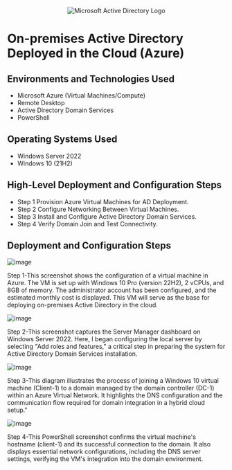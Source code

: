 <p align="center">
<img src="https://i.imgur.com/pU5A58S.png" alt="Microsoft Active Directory Logo"/>
</p>

<h1>On-premises Active Directory Deployed in the Cloud (Azure)</h1>



<h2>Environments and Technologies Used</h2>

- Microsoft Azure (Virtual Machines/Compute)
- Remote Desktop
- Active Directory Domain Services
- PowerShell

<h2>Operating Systems Used </h2>

- Windows Server 2022
- Windows 10 (21H2)

<h2>High-Level Deployment and Configuration Steps</h2>

- Step 1 Provision Azure Virtual Machines for AD Deployment.
- Step 2 Configure Networking Between Virtual Machines.
- Step 3 Install and Configure Active Directory Domain Services.
- Step 4 Verify Domain Join and Test Connectivity.


<h2>Deployment and Configuration Steps</h2>


![image](https://github.com/user-attachments/assets/b1e911a5-6481-439a-b80a-fed3c24957c8)

<p>

</p>
<p>
Step 1-This screenshot shows the configuration of a virtual machine in Azure. The VM is set up with Windows 10 Pro (version 22H2), 2 vCPUs, and 8GB of memory. The administrator account has been configured, and the estimated monthly cost is displayed. This VM will serve as the base for deploying on-premises Active Directory in the cloud.






![image](https://github.com/user-attachments/assets/02f1c5e9-8e8f-4ae2-900d-ac0fbf8fe7ee)





Step 2-This screenshot captures the Server Manager dashboard on Windows Server 2022. Here, I began configuring the local server by selecting "Add roles and features," a critical step in preparing the system for Active Directory Domain Services installation.













![image](https://github.com/user-attachments/assets/9873987f-a8c2-4341-97ea-39a94ca28de7)



<p>

</p>
<p>
Step 3-This diagram illustrates the process of joining a Windows 10 virtual machine (Client-1) to a domain managed by the domain controller (DC-1) within an Azure Virtual Network. It highlights the DNS configuration and the communication flow required for domain integration in a hybrid cloud setup."








![image](https://github.com/user-attachments/assets/9623e722-1a6b-4aa2-9370-544894cafb14)



Step 4-This PowerShell screenshot confirms the virtual machine's hostname (client-1) and its successful connection to the domain. It also displays essential network configurations, including the DNS server settings, verifying the VM's integration into the domain environment.





